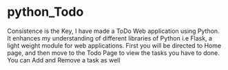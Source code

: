 # python_Todo
Consistence is the Key,    I have made a ToDo Web application using Python. It enhances my understanding of different libraries of Python i.e Flask, a light weight module for web applications.   First you will be directed to Home page, and then move to the Todo Page to view the tasks you have to done. You can Add and Remove a task as well
